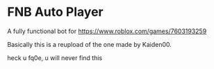 # FNB Auto Player

A fully functional bot for https://www.roblox.com/games/7603193259

Basically this is a reupload of the one made by Kaiden00.

heck u fq0e, u will never find this
